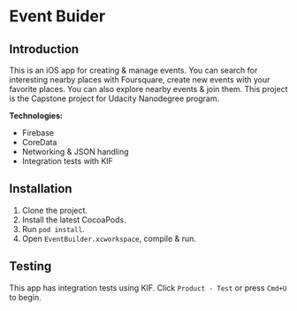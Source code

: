 # Event Buider
## Introduction

This is an iOS app for creating & manage events. You can search for interesting nearby places with Foursquare, create new events with your favorite places. You can also explore nearby events & join them. This project is the Capstone project for Udacity Nanodegree program.

**Technologies:**

- Firebase
- CoreData
- Networking & JSON handling
- Integration tests with KIF

## Installation

1. Clone the project.
2. Install the latest CocoaPods.
3. Run `pod install`.
4. Open `EventBuilder.xcworkspace`, compile & run.

## Testing

This app has integration tests using KIF. Click `Product - Test` or press `Cmd+U` to begin.
